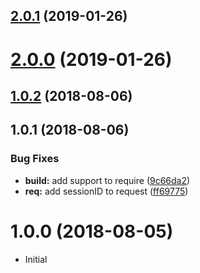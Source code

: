 <a name="2.0.1"></a>
## [2.0.1](https://github.com/dreisel/express-session-id/compare/v2.0.0...v2.0.1) (2019-01-26)



<a name="2.0.0"></a>
# [2.0.0](https://github.com/dreisel/express-session-id/compare/v1.0.2...v2.0.0) (2019-01-26)



<a name="1.0.2"></a>
## [1.0.2](https://github.com/dreisel/express-session-id/compare/v1.0.1...v1.0.2) (2018-08-06)



<a name="1.0.1"></a>
## 1.0.1 (2018-08-06)


### Bug Fixes

* **build:** add support to require ([9c66da2](https://github.com/dreisel/express-session-id/commit/9c66da2))
* **req:** add sessionID to request ([ff69775](https://github.com/dreisel/express-session-id/commit/ff69775))



<a name="1.0.0"></a>
# 1.0.0 (2018-08-05)
* Initial







